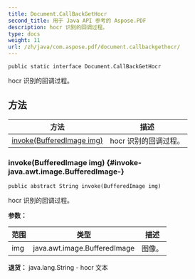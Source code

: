 ```yaml
---
title: Document.CallBackGetHocr
second_title: 用于 Java API 参考的 Aspose.PDF
description: hocr 识别的回调过程。
type: docs
weight: 11
url: /zh/java/com.aspose.pdf/document.callbackgethocr/
---
```

```
public static interface Document.CallBackGetHocr
```

hocr 识别的回调过程。
## 方法

| 方法 | 描述 |
| --- | --- |
| [invoke(BufferedImage img)](#invoke-java.awt.image.BufferedImage-) | hocr 识别的回调过程。 |
### invoke(BufferedImage img) {#invoke-java.awt.image.BufferedImage-}
```
public abstract String invoke(BufferedImage img)
```


hocr 识别的回调过程。

**参数：**

| 范围 | 类型 | 描述 |
| --- | --- | --- |
| img | java.awt.image.BufferedImage | 图像。 |

**退货：**
java.lang.String - hocr 文本